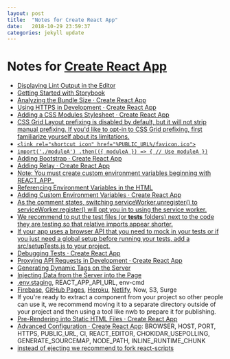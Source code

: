 ```yaml
---
layout: post
title:  "Notes for Create React App"
date:   2018-10-29 23:59:37
categories: jekyll update
---
```


# Notes for [Create React App][1]

- [Displaying Lint Output in the Editor][2]
- [Getting Started with Storybook][3]
- [Analyzing the Bundle Size · Create React App][4]
- [Using HTTPS in Development · Create React App][5]
- [Adding a CSS Modules Stylesheet · Create React App][6]
- [CSS Grid Layout prefixing is disabled by default, but it will not strip manual prefixing. If you'd like to opt-in to CSS Grid prefixing, first familiarize yourself about its limitations.][7]
- [`<link rel="shortcut icon" href="%PUBLIC_URL%/favicon.ico">`][8]
- [`import('./moduleA') .then(({ moduleA }) => { // Use moduleA })`][9]
- [Adding Bootstrap · Create React App][10]
- [Adding Relay · Create React App][11]
- [Note: You must create custom environment variables beginning with REACT_APP_][12]
- [Referencing Environment Variables in the HTML][13]
- [Adding Custom Environment Variables · Create React App][14]
- [As the comment states, switching serviceWorker.unregister() to serviceWorker.register() will opt you in to using the service worker.][15]
- [We recommend to put the test files (or __tests__ folders) next to the code they are testing so that relative imports appear shorter.][16]
- [If your app uses a browser API that you need to mock in your tests or if you just need a global setup before running your tests, add a src/setupTests.js to your project.][17]
- [Debugging Tests · Create React App][18]
- [Proxying API Requests in Development · Create React App][19]
- [Generating Dynamic <meta> Tags on the Server][20]
- [Injecting Data from the Server into the Page][21]
- [.env.staging][22], REACT_APP_API_URL, env-cmd
- [Firebase][23], [GitHub Pages][24], [Heroku][25], [Netlify][26], Now, S3, Surge
- If you're ready to extract a component from your project so other people can use it, we recommend moving it to a separate directory outside of your project and then using a tool like nwb to prepare it for publishing.
- [Pre-Rendering into Static HTML Files · Create React App][27]
- [Advanced Configuration · Create React App][28]: BROWSER, HOST, PORT, HTTPS, PUBLIC_URL, CI, REACT_EDITOR, CHOKIDAR_USEPOLLING, GENERATE_SOURCEMAP, NODE_PATH, INLINE_RUNTIME_CHUNK
- [instead of ejecting we recommend to fork react-scripts][29]

[1]: https://facebook.github.io/create-react-app/docs/getting-started
[2]: https://facebook.github.io/create-react-app/docs/setting-up-your-editor#displaying-lint-output-in-the-editor
[3]: https://facebook.github.io/create-react-app/docs/developing-components-in-isolation#getting-started-with-storybook
[4]: https://facebook.github.io/create-react-app/docs/analyzing-the-bundle-size
[5]: https://facebook.github.io/create-react-app/docs/using-https-in-development
[6]: https://facebook.github.io/create-react-app/docs/adding-a-css-modules-stylesheet
[7]: https://facebook.github.io/create-react-app/docs/post-processing-css
[8]: https://facebook.github.io/create-react-app/docs/using-the-public-folder
[9]: https://facebook.github.io/create-react-app/docs/code-splitting
[10]: https://facebook.github.io/create-react-app/docs/adding-bootstrap
[11]: https://facebook.github.io/create-react-app/docs/adding-relay
[12]: https://facebook.github.io/create-react-app/docs/adding-custom-environment-variables
[13]: https://facebook.github.io/create-react-app/docs/adding-custom-environment-variables#referencing-environment-variables-in-the-html
[14]: https://facebook.github.io/create-react-app/docs/adding-custom-environment-variables#adding-development-environment-variables-in-env
[15]: https://facebook.github.io/create-react-app/docs/making-a-progressive-web-app
[16]: https://facebook.github.io/create-react-app/docs/running-tests#filename-conventions
[17]: https://facebook.github.io/create-react-app/docs/running-tests#initializing-test-environment
[18]: https://facebook.github.io/create-react-app/docs/debugging-tests
[19]: https://facebook.github.io/create-react-app/docs/proxying-api-requests-in-development
[20]: https://facebook.github.io/create-react-app/docs/title-and-meta-tags#generating-dynamic-meta-tags-on-the-server
[21]: https://facebook.github.io/create-react-app/docs/title-and-meta-tags#injecting-data-from-the-server-into-the-page
[22]: https://facebook.github.io/create-react-app/docs/deployment#customizing-environment-variables-for-arbitrary-build-environments
[23]: https://facebook.github.io/create-react-app/docs/deployment#firebase-https-firebasegooglecom
[24]: https://facebook.github.io/create-react-app/docs/deployment#github-pages-https-pagesgithubcom
[25]: https://facebook.github.io/create-react-app/docs/deployment#heroku-https-wwwherokucom
[26]: https://facebook.github.io/create-react-app/docs/deployment#netlify-https-wwwnetlifycom
[27]: https://facebook.github.io/create-react-app/docs/pre-rendering-into-static-html-files
[28]: https://facebook.github.io/create-react-app/docs/advanced-configuration
[29]: https://facebook.github.io/create-react-app/docs/alternatives-to-ejecting
